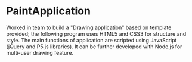 # PaintApplication
Worked in team to build a "Drawing application" based on template provided; the following program uses HTML5 and CSS3 for structure and style. The main functions of application are scripted using JavaScript (jQuery and P5.js libraries). It can be further developed with Node.js for multi-user drawing feature.

